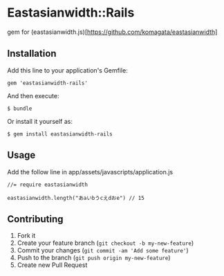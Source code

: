 # Eastasianwidth::Rails

gem for (eastasianwidth.js)[https://github.com/komagata/eastasianwidth]

## Installation

Add this line to your application's Gemfile:

    gem 'eastasianwidth-rails'

And then execute:

    $ bundle

Or install it yourself as:

    $ gem install eastasianwidth-rails

## Usage

Add the follow line in app/assets/javascripts/application.js

    //= require eastasianwidth

    eastasianwidth.length("あaいbうcえdおe") // 15

## Contributing

1. Fork it
2. Create your feature branch (`git checkout -b my-new-feature`)
3. Commit your changes (`git commit -am 'Add some feature'`)
4. Push to the branch (`git push origin my-new-feature`)
5. Create new Pull Request
